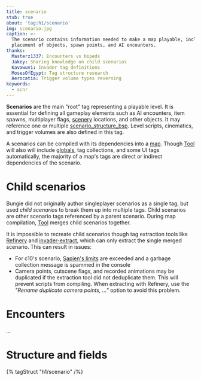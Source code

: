 ```yaml
---
title: scenario
stub: true
about: 'tag:h1/scenario'
img: scenario.jpg
caption: >-
  The scenario contains information needed to make a map playable, including the
  placement of objects, spawn points, and AI encounters.
thanks:
  Masterz1337: Encounters vs bipeds
  Jakey: Sharing knowledge on child scenarios
  Kavawuvi: Invader tag definitions
  MosesOfEgypt: Tag structure research
  Aerocatia: Trigger volume types reversing
keywords:
  - scnr
---
```

**Scenarios** are the main "root" tag representing a playable level. It is essential for defining all gameplay elements such as AI encounters, item spawns, multiplayer flags, [scenery](~) locations, and other objects. It may reference one or multiple [scenario_structure_bsp](~). Level scripts, cinematics, and trigger volumes are also defined in this tag.

A scenarios can be compiled with its dependencies into a [map](~maps). Though [Tool](~h1-tool) will also will include [globals](~), tag collections, and some UI tags automatically, the majority of a map's tags are direct or indirect dependencies of the scenario.


# Child scenarios
Bungie did not originally author singleplayer scenarios as a single tag, but used _child scenarios_ to break them up into multiple tags. Child scenarios are other scenario tags referenced by a parent scenario. During map compilation, [Tool](~h1-tool) merges child scenarios together.

It is impossible to recreate child scenarios though tag extraction tools like [Refinery](~) and [invader-extract](~), which can only extract the single merged scenario. This can result in issues:

* For c10's scenario, [Sapien's limits](~h1-sapien#limits) are exceeded and a garbage collection message is spammed in the console
* Camera points, cutscene flags, and recorded animations may be duplicated if the extraction tool did not deduplicate them. This will prevent scripts from compiling. When extracting with Refinery, use the _"Rename duplicate camera points, ..."_ option to avoid this problem.

# Encounters
...

# Structure and fields

{% tagStruct "h1/scenario" /%}
